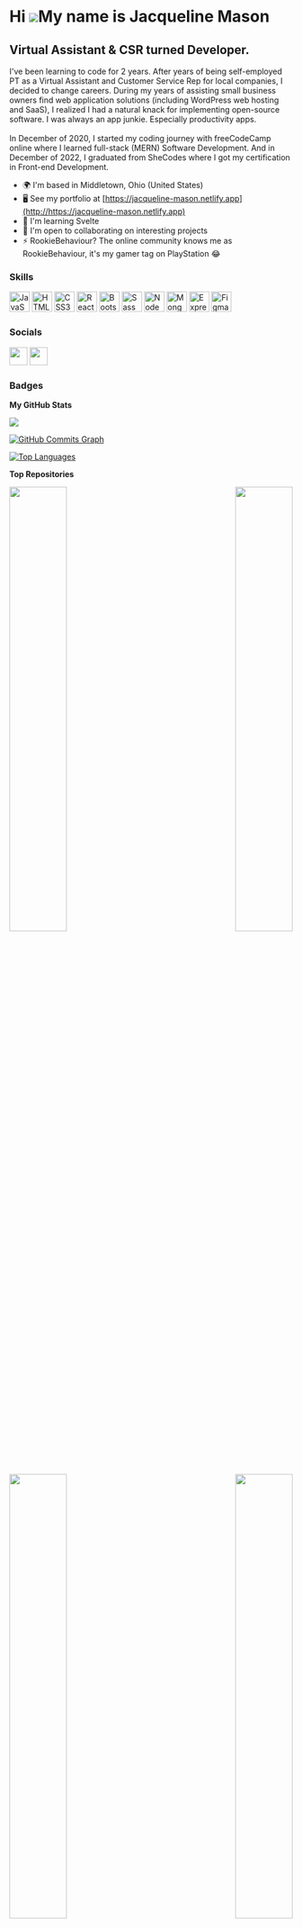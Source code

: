 Hi ![](https://user-images.githubusercontent.com/18350557/176309783-0785949b-9127-417c-8b55-ab5a4333674e.gif)My name is Jacqueline Mason
========================================================================================================================================

Virtual Assistant & CSR turned Developer.
-----------------------------------------

I've been learning to code for 2 years. After years of being self-employed PT as a Virtual Assistant and Customer Service Rep for local companies, I decided to change careers. During my years of assisting small business owners find web application solutions (including WordPress web hosting and SaaS), I realized I had a natural knack for implementing open-source software. I was always an app junkie. Especially productivity apps. 
<br/><br/>
In December of 2020, I started my coding journey with freeCodeCamp online where I learned full-stack (MERN) Software Development. And in December of 2022, I graduated from SheCodes where I got my certification in Front-end Development.

* 🌍  I'm based in Middletown, Ohio (United States)
* 🖥️  See my portfolio at [https://jacqueline-mason.netlify.app](http://https://jacqueline-mason.netlify.app)
* 🧠  I'm learning Svelte
* 🤝  I'm open to collaborating on interesting projects
* ⚡  RookieBehaviour? The online community knows me as RookieBehaviour, it's my gamer tag on PlayStation 😂

### Skills

<p align="left">
<a href="https://developer.mozilla.org/en-US/docs/Web/JavaScript" target="_blank" rel="noreferrer"><img src="https://raw.githubusercontent.com/danielcranney/readme-generator/main/public/icons/skills/javascript-colored.svg" width="36" height="36" alt="JavaScript" /></a>
<a href="https://developer.mozilla.org/en-US/docs/Glossary/HTML5" target="_blank" rel="noreferrer"><img src="https://raw.githubusercontent.com/danielcranney/readme-generator/main/public/icons/skills/html5-colored.svg" width="36" height="36" alt="HTML5" /></a>
<a href="https://www.w3.org/TR/CSS/#css" target="_blank" rel="noreferrer"><img src="https://raw.githubusercontent.com/danielcranney/readme-generator/main/public/icons/skills/css3-colored.svg" width="36" height="36" alt="CSS3" /></a>
<a href="https://reactjs.org/" target="_blank" rel="noreferrer"><img src="https://raw.githubusercontent.com/danielcranney/readme-generator/main/public/icons/skills/react-colored.svg" width="36" height="36" alt="React" /></a>
<a href="https://getbootstrap.com/" target="_blank" rel="noreferrer"><img src="https://raw.githubusercontent.com/danielcranney/readme-generator/main/public/icons/skills/bootstrap-colored.svg" width="36" height="36" alt="Bootstrap" /></a>
<a href="https://sass-lang.com/" target="_blank" rel="noreferrer"><img src="https://raw.githubusercontent.com/danielcranney/readme-generator/main/public/icons/skills/sass-colored.svg" width="36" height="36" alt="Sass" /></a>
<a href="https://nodejs.org/en/" target="_blank" rel="noreferrer"><img src="https://raw.githubusercontent.com/danielcranney/readme-generator/main/public/icons/skills/nodejs-colored.svg" width="36" height="36" alt="NodeJS" /></a>
<a href="https://www.mongodb.com/" target="_blank" rel="noreferrer"><img src="https://raw.githubusercontent.com/danielcranney/readme-generator/main/public/icons/skills/mongodb-colored.svg" width="36" height="36" alt="MongoDB" /></a>
<a href="https://expressjs.com/" target="_blank" rel="noreferrer"><img src="https://raw.githubusercontent.com/danielcranney/readme-generator/main/public/icons/skills/express-colored-dark.svg" width="36" height="36" alt="Express" /></a>
<a href="https://www.figma.com/" target="_blank" rel="noreferrer"><img src="https://raw.githubusercontent.com/danielcranney/readme-generator/main/public/icons/skills/figma-colored.svg" width="36" height="36" alt="Figma" /></a>
</p>

### Socials

<p align="left"> <a href="https://www.github.com/rookiebehaviour" target="_blank" rel="noreferrer"><img src="https://raw.githubusercontent.com/danielcranney/readme-generator/main/public/icons/socials/github-dark.svg" width="32" height="32" /></a> <a href="https://www.linkedin.com/in/jacquelinesd" target="_blank" rel="noreferrer"><img src="https://raw.githubusercontent.com/danielcranney/readme-generator/main/public/icons/socials/linkedin.svg" width="32" height="32" /></a></p>

### Badges

<b>My GitHub Stats</b>

<a href="http://www.github.com/rookiebehaviour"><img src="https://github-readme-streak-stats.herokuapp.com/?user=rookiebehaviour&stroke=ffffff&background=000000&ring=ec4899&fire=ec4899&currStreakNum=ffffff&currStreakLabel=ec4899&sideNums=ffffff&sideLabels=ffffff&dates=ffffff&hide_border=true" /></a>

<a href="http://www.github.com/rookiebehaviour"><img src="https://github-readme-activity-graph.cyclic.app/graph?username=rookiebehaviour&bg_color=000000&color=ffffff&line=a855f7&point=ffffff&area_color=000000&area=true&hide_border=true&custom_title=GitHub%20Commits%20Graph" alt="GitHub Commits Graph" /></a>

<a href="https://github.com/rookiebehaviour" align="left"><img src="https://github-readme-stats.vercel.app/api/top-langs/?username=rookiebehaviour&langs_count=10&title_color=ec4899&text_color=ffffff&icon_color=a855f7&bg_color=000000&hide_border=true&locale=en&custom_title=Top%20%Languages" alt="Top Languages" /></a>

<b>Top Repositories</b>

<div width="100%" align="center"><a href="https://github.com/rookiebehaviour/superb-portfolio-react" align="left"><img align="left" width="45%" src="https://github-readme-stats.vercel.app/api/pin/?username=rookiebehaviour&repo=superb-portfolio-react&title_color=ec4899&text_color=ffffff&icon_color=a855f7&bg_color=000000&hide_border=true&locale=en" /></a><a href="https://github.com/rookiebehaviour/awesome-weather-app" align="right"><img align="right" width="45%" src="https://github-readme-stats.vercel.app/api/pin/?username=rookiebehaviour&repo=awesome-weather-app&title_color=ec4899&text_color=ffffff&icon_color=a855f7&bg_color=000000&hide_border=true&locale=en" /></a></div><br /><br /><br /><br /><br /><br /><br />

<br />

<div width="100%" align="center"><a href="https://github.com/rookiebehaviour/music-landing-page" align="left"><img align="left" width="45%" src="https://github-readme-stats.vercel.app/api/pin/?username=rookiebehaviour&repo=music-landing-page&title_color=ec4899&text_color=ffffff&icon_color=a855f7&bg_color=000000&hide_border=true&locale=en" /></a><a href="https://github.com/rookiebehaviour/world-clock" align="right"><img align="right" width="45%" src="https://github-readme-stats.vercel.app/api/pin/?username=rookiebehaviour&repo=world-clock&title_color=ec4899&text_color=ffffff&icon_color=a855f7&bg_color=000000&hide_border=true&locale=en" /></a></div>

